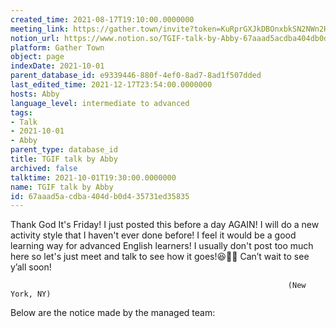 ```yaml
---
created_time: 2021-08-17T19:10:00.0000000
meeting_link: https://gather.town/invite?token=KuRprGXJkDBOnxbkSN2NWn2HuHjwl9GJ
notion_url: https://www.notion.so/TGIF-talk-by-Abby-67aaad5acdba404db0d435731ed35835
platform: Gather Town
object: page
indexDate: 2021-10-01
parent_database_id: e9339446-880f-4ef0-8ad7-8ad1f507dded
last_edited_time: 2021-12-17T23:54:00.0000000
hosts: Abby
language_level: intermediate to advanced
tags:
- Talk
- 2021-10-01
- Abby
parent_type: database_id
title: TGIF talk by Abby
archived: false
talktime: 2021-10-01T19:30:00.0000000
name: TGIF talk by Abby
id: 67aaad5a-cdba-404d-b0d4-35731ed35835
---
```


Thank God It's Friday! I just posted this before a day AGAIN!
I will do a new activity style that I haven't ever done before! I feel it would be a good learning way for advanced English learners!
I usually don't post too much here so let's just meet and talk to see how it goes!😆👍🏻
Can’t wait to see y’all soon!


                                                                  (New York, NY)
                                                  



Below are the notice made by the managed team:


